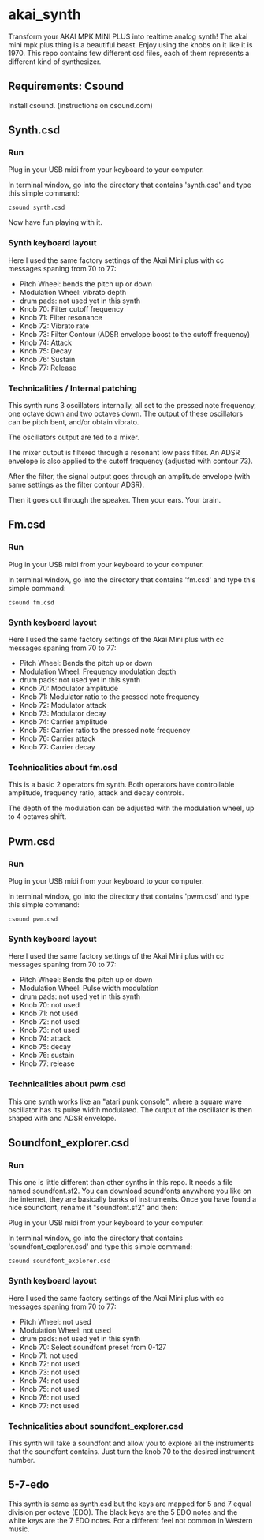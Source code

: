 # akai_synth
Transform your AKAI MPK MINI PLUS into realtime analog synth!
The akai mini mpk plus thing is a beautiful beast.
Enjoy using the knobs on it like it is 1970.
This repo contains few different csd files, each of them represents a different kind of synthesizer.

## Requirements: Csound
Install csound. (instructions on csound.com)

## Synth.csd
### Run
Plug in your USB midi from your keyboard to your computer.

In terminal window, go into the directory that contains 'synth.csd' and type this simple command:
```
csound synth.csd
```

Now have fun playing with it.

### Synth keyboard layout
Here I used the same factory settings of the Akai Mini plus with cc messages spaning from 70 to 77:
- Pitch Wheel: bends the pitch up or down
- Modulation Wheel: vibrato depth
- drum pads: not used yet in this synth
- Knob 70: Filter cutoff frequency
- Knob 71: Filter resonance
- Knob 72: Vibrato rate
- Knob 73: Filter Contour (ADSR envelope boost to the cutoff frequency)
- Knob 74: Attack
- Knob 75: Decay
- Knob 76: Sustain
- Knob 77: Release

### Technicalities / Internal patching

This synth runs 3 oscillators internally, all set to the pressed note frequency, one octave down and two octaves down. The output of these oscillators can be pitch bent, and/or obtain vibrato.

The oscillators output are fed to a mixer.

The mixer output is filtered through a resonant low pass filter. An ADSR envelope is also applied to the cutoff frequency (adjusted with contour 73).

After the filter, the signal output goes through an amplitude envelope (with same settings as the filter contour ADSR).

Then it goes out through the speaker.
Then your ears.
Your brain.

## Fm.csd

### Run
Plug in your USB midi from your keyboard to your computer.

In terminal window, go into the directory that contains 'fm.csd' and type this simple command:
```
csound fm.csd
```

### Synth keyboard layout
Here I used the same factory settings of the Akai Mini plus with cc messages spaning from 70 to 77:
- Pitch Wheel: Bends the pitch up or down
- Modulation Wheel: Frequency modulation depth
- drum pads: not used yet in this synth
- Knob 70: Modulator amplitude
- Knob 71: Modulator ratio to the pressed note frequency
- Knob 72: Modulator attack
- Knob 73: Modulator decay
- Knob 74: Carrier amplitude
- Knob 75: Carrier ratio to the pressed note frequency
- Knob 76: Carrier attack
- Knob 77: Carrier decay

### Technicalities about fm.csd
This is a basic 2 operators fm synth. Both operators have controllable amplitude, frequency ratio, attack and decay controls.

The depth of the modulation can be adjusted with the modulation wheel, up to 4 octaves shift.

## Pwm.csd

### Run
Plug in your USB midi from your keyboard to your computer.

In terminal window, go into the directory that contains 'pwm.csd' and type this simple command:
```
csound pwm.csd
```

### Synth keyboard layout
Here I used the same factory settings of the Akai Mini plus with cc messages spaning from 70 to 77:
- Pitch Wheel: Bends the pitch up or down
- Modulation Wheel: Pulse width modulation
- drum pads: not used yet in this synth
- Knob 70: not used
- Knob 71: not used
- Knob 72: not used
- Knob 73: not used
- Knob 74: attack
- Knob 75: decay
- Knob 76: sustain
- Knob 77: release

### Technicalities about pwm.csd
This one synth works like an "atari punk console", where a square wave oscillator has its pulse width modulated. The output of the oscillator is then shaped with and ADSR envelope.

## Soundfont_explorer.csd

### Run
This one is little different than other synths in this repo. It needs a file named soundfont.sf2. You can download soundfonts anywhere you like on the internet, they are basically banks of instruments. Once you have found a nice soundfont, rename it "soundfont.sf2" and then:

Plug in your USB midi from your keyboard to your computer.

In terminal window, go into the directory that contains 'soundfont_explorer.csd' and type this simple command:
```
csound soundfont_explorer.csd
```

### Synth keyboard layout
Here I used the same factory settings of the Akai Mini plus with cc messages spaning from 70 to 77:
- Pitch Wheel: not used
- Modulation Wheel: not used
- drum pads: not used yet in this synth
- Knob 70: Select soundfont preset from 0-127
- Knob 71: not used
- Knob 72: not used
- Knob 73: not used
- Knob 74: not used
- Knob 75: not used
- Knob 76: not used
- Knob 77: not used

### Technicalities about soundfont_explorer.csd
This synth will take a soundfont and allow you to explore all the instruments that the soundfont contains. Just turn the knob 70 to the desired instrument number. 


## 5-7-edo
This synth is same as synth.csd but the keys are mapped for 5 and 7 equal division per octave (EDO). The black keys are the 5 EDO notes and the white keys are the 7 EDO notes. For a different feel not common in Western music.

